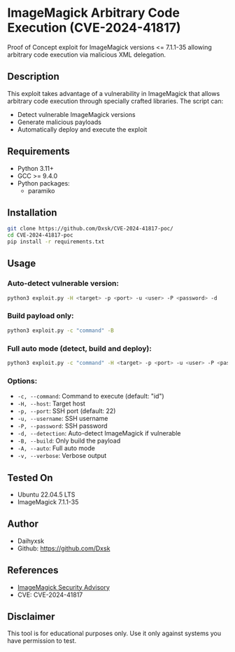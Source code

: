 # ImageMagick Arbitrary Code Execution (CVE-2024-41817)

Proof of Concept exploit for ImageMagick versions <= 7.1.1-35 allowing arbitrary code execution via malicious XML delegation.

## Description

This exploit takes advantage of a vulnerability in ImageMagick that allows arbitrary code execution through specially crafted libraries. The script can:

- Detect vulnerable ImageMagick versions
- Generate malicious payloads
- Automatically deploy and execute the exploit

## Requirements

- Python 3.11+
- GCC >= 9.4.0
- Python packages:
  - paramiko

## Installation

```bash
git clone https://github.com/Dxsk/CVE-2024-41817-poc/
cd CVE-2024-41817-poc
pip install -r requirements.txt
```

## Usage

### Auto-detect vulnerable version:
```bash
python3 exploit.py -H <target> -p <port> -u <user> -P <password> -d
```

### Build payload only:
```bash
python3 exploit.py -c "command" -B
```

### Full auto mode (detect, build and deploy):
```bash
python3 exploit.py -c "command" -H <target> -p <port> -u <user> -P <password> -A
```

### Options:
- `-c, --command`: Command to execute (default: "id")
- `-H, --host`: Target host
- `-p, --port`: SSH port (default: 22)
- `-u, --username`: SSH username
- `-P, --password`: SSH password
- `-d, --detection`: Auto-detect ImageMagick if vulnerable
- `-B, --build`: Only build the payload
- `-A, --auto`: Full auto mode
- `-v, --verbose`: Verbose output

## Tested On
- Ubuntu 22.04.5 LTS
- ImageMagick 7.1.1-35

## Author
- Daihyxsk
- Github: https://github.com/Dxsk

## References
- [ImageMagick Security Advisory](https://github.com/ImageMagick/ImageMagick/security/advisories/GHSA-8rxc-922v-phg8)
- CVE: CVE-2024-41817

## Disclaimer
This tool is for educational purposes only. Use it only against systems you have permission to test.
